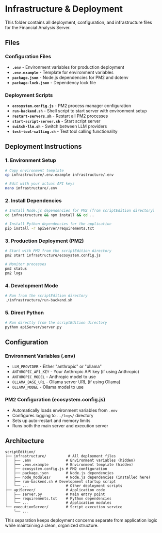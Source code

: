 # Infrastructure & Deployment

This folder contains all deployment, configuration, and infrastructure files for the Financial Analysis Server.

## Files

### Configuration Files
- **`.env`** - Environment variables for production deployment
- **`.env.example`** - Template for environment variables
- **`package.json`** - Node.js dependencies for PM2 and dotenv
- **`package-lock.json`** - Dependency lock file

### Deployment Scripts
- **`ecosystem.config.js`** - PM2 process manager configuration
- **`run-backend.sh`** - Shell script to start server with environment setup
- **`restart-servers.sh`** - Restart all PM2 processes
- **`start-script-server.sh`** - Start script server
- **`switch-llm.sh`** - Switch between LLM providers
- **`test-tool-calling.sh`** - Test tool calling functionality

## Deployment Instructions

### 1. Environment Setup
```bash
# Copy environment template
cp infrastructure/.env.example infrastructure/.env

# Edit with your actual API keys
nano infrastructure/.env
```

### 2. Install Dependencies
```bash
# Install Node.js dependencies for PM2 (from scriptEdition directory)
cd infrastructure && npm install && cd ..

# Install Python dependencies for the application
pip install -r apiServer/requirements.txt
```

### 3. Production Deployment (PM2)
```bash
# Start with PM2 from the scriptEdition directory
pm2 start infrastructure/ecosystem.config.js

# Monitor processes
pm2 status
pm2 logs
```

### 4. Development Mode
```bash
# Run from the scriptEdition directory
./infrastructure/run-backend.sh
```

### 5. Direct Python
```bash
# Run directly from the scriptEdition directory
python apiServer/server.py
```

## Configuration

### Environment Variables (.env)
- `LLM_PROVIDER` - Either "anthropic" or "ollama"
- `ANTHROPIC_API_KEY` - Your Anthropic API key (if using Anthropic)
- `ANTHROPIC_MODEL` - Anthropic model to use
- `OLLAMA_BASE_URL` - Ollama server URL (if using Ollama)
- `OLLAMA_MODEL` - Ollama model to use

### PM2 Configuration (ecosystem.config.js)
- Automatically loads environment variables from `.env`
- Configures logging to `../logs/` directory
- Sets up auto-restart and memory limits
- Runs both the main server and execution server

## Architecture

```
scriptEdition/
├── infrastructure/          # All deployment files
│   ├── .env                # Environment variables (hidden)
│   ├── .env.example        # Environment template (hidden)
│   ├── ecosystem.config.js # PM2 configuration
│   ├── package.json        # Node.js dependencies
│   ├── node_modules/       # Node.js dependencies (installed here)
│   ├── run-backend.sh # Development startup script
│   └── ...                 # Other deployment scripts
├── apiServer/              # Application code
│   ├── server.py           # Main entry point
│   ├── requirements.txt    # Python dependencies
│   └── ...                 # Application modules
└── executionServer/        # Script execution service
    └── ...
```

This separation keeps deployment concerns separate from application logic while maintaining a clean, organized structure.